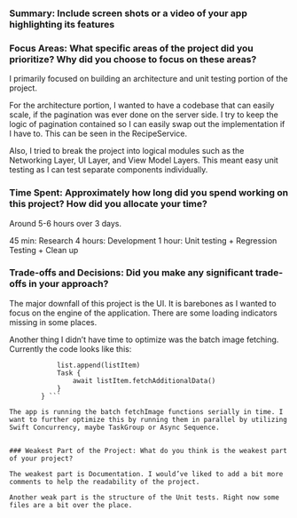 
### Summary: Include screen shots or a video of your app highlighting its features

### Focus Areas: What specific areas of the project did you prioritize? Why did you choose to focus on these areas?

I primarily focused on building an architecture and unit testing portion of the project. 

For the architecture portion, I wanted to have a codebase that can easily scale, if the pagination was ever done on the server side. I try to keep the logic of pagination contained so I can easily swap out the implementation if I have to. This can be seen in the RecipeService. 

Also, I tried to break the project into logical modules such as the Networking Layer, UI Layer, and View Model Layers. This meant easy unit testing as I can test separate components individually.

### Time Spent: Approximately how long did you spend working on this project? How did you allocate your time?

Around 5-6 hours over 3 days. 

45 min: Research 
4 hours: Development 
1 hour: Unit testing + Regression Testing + Clean up

### Trade-offs and Decisions: Did you make any significant trade-offs in your approach?

The major downfall of this project is the UI. It is barebones as I wanted to focus on the engine of the application. There are some loading indicators missing in some places. 

Another thing I didn’t have time to optimize was the batch image fetching. Currently the code looks like this:

```         for listItem in newListItems {
            list.append(listItem)
            Task {
                await listItem.fetchAdditionalData()
            }
        } ```

The app is running the batch fetchImage functions serially in time. I want to further optimize this by running them in parallel by utilizing Swift Concurrency, maybe TaskGroup or Async Sequence. 


### Weakest Part of the Project: What do you think is the weakest part of your project?

The weakest part is Documentation. I would’ve liked to add a bit more comments to help the readability of the project.

Another weak part is the structure of the Unit tests. Right now some files are a bit over the place.

